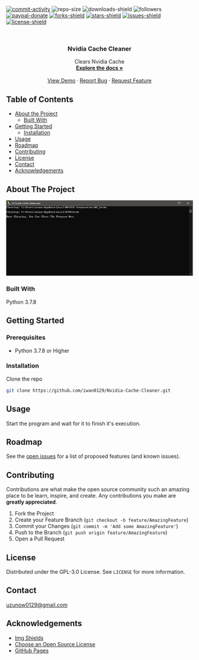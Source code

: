 [![commit-activity]][commit-url]
![repo-size]
![downloads-shield]
![followers]
[![paypal-donate]][paypal-url]
[![forks-shield]][forks-url]
[![stars-shield]][stars-url]
[![issues-shield]][issues-url]
[![license-shield]][license-url]


<!-- PROJECT LOGO -->
<br />
<p align="center">
  <!--
  <a href="https://github.com/iwan0129/Nvidia-Cache-Cleaner">
    <img src="images/logo.png" alt="Logo" width="80" height="80">
  </a>
  -->
  
  <h3 align="center">Nvidia Cache Cleaner</h3>

  <p align="center">
    Clears Nvidia Cache
    <br />
    <a href="https://github.com/iwan0129/Nvidia-Cache-Cleaner"><strong>Explore the docs »</strong></a>
    <br />
    <br />
    <a href="https://github.com/iwan0129/Nvidia-Cache-Cleaner">View Demo</a>
    ·
    <a href="https://github.com/iwan0129/Nvidia-Cache-Cleaner/issues">Report Bug</a>
    ·
    <a href="https://github.com/iwan0129/Nvidia-Cache-Cleaner/issues">Request Feature</a>
  </p>
</p>


## Table of Contents

* [About the Project](#about-the-project)
  * [Built With](#built-with)
* [Getting Started](#getting-started)
  <!--* [Prerequisites](#prerequisites)-->
  * [Installation](#installation)
* [Usage](#usage)
* [Roadmap](#roadmap)
* [Contributing](#contributing)
* [License](#license)
* [Contact](#contact)
* [Acknowledgements](#acknowledgements)

## About The Project

![Screenshot]

### Built With
Python 3.7.8

## Getting Started

### Prerequisites
* Python 3.7.8 or Higher

### Installation

Clone the repo
```sh
git clone https://github.com/iwan0129/Nvidia-Cache-Cleaner.git
```

## Usage

Start the program and wait for it to finish it's execution.

## Roadmap

See the [open issues](https://github.com/iwan0129/Nvidia-Cache-Cleaner/issues) for a list of proposed features (and known issues).

## Contributing

Contributions are what make the open source community such an amazing place to be learn, inspire, and create. Any contributions you make are **greatly appreciated**.

1. Fork the Project
2. Create your Feature Branch (`git checkout -b feature/AmazingFeature`)
3. Commit your Changes (`git commit -m 'Add some AmazingFeature'`)
4. Push to the Branch (`git push origin feature/AmazingFeature`)
5. Open a Pull Request

## License

Distributed under the GPL-3.0 License. See `LICENSE` for more information.

## Contact

uzunow0129@gmail.com

## Acknowledgements
* [Img Shields](https://shields.io)
* [Choose an Open Source License](https://choosealicense.com)
* [GitHub Pages](https://pages.github.com)


[contributors-shield]: https://img.shields.io/github/contributors/iwan0129/Nvidia-Cache-Cleaner.svg?style=for-the-badge
[contributors-url]: https://github.com/iwan0129/Nvidia-Cache-Cleaner/graphs/contributors
[forks-shield]: https://img.shields.io/github/forks/iwan0129/Nvidia-Cache-Cleaner.svg?style=for-the-badge
[forks-url]: https://github.com/iwan0129/Nvidia-Cache-Cleaner/network/members
[stars-shield]: https://img.shields.io/github/stars/iwan0129/Nvidia-Cache-Cleaner.svg?style=for-the-badge
[stars-url]: https://github.com/iwan0129/Nvidia-Cache-Cleaner/stargazers
[issues-shield]: https://img.shields.io/github/issues/iwan0129/Nvidia-Cache-Cleaner.svg?style=for-the-badge
[issues-url]: https://github.com/iwan0129/Nvidia-Cache-Cleaner/issues
[license-shield]: https://img.shields.io/github/license/iwan0129/Nvidia-Cache-Cleaner.svg?style=for-the-badge
[license-url]: https://github.com/iwan0129/Nvidia-Cache-Cleaner/blob/master/LICENSE
[product-screenshot]: images/screenshot.png
[repo-size]: https://img.shields.io/github/repo-size/iwan0129/Nvidia-Cache-Cleaner.svg?label=repository%20size&style=for-the-badge
[commit-activity]: https://img.shields.io/github/commit-activity/m/iwan0129/Nvidia-Cache-Cleaner.svg?style=for-the-badge
[commit-url]: https://github.com/iwan0129/Nvidia-Cache-Cleaner/commits/master
[followers]: https://img.shields.io/github/followers/iwan0129?style=for-the-badge
[paypal-url]: https://paypal.me/iwan0129?locale.x=en_US
[paypal-donate]: https://img.shields.io/badge/donate-PayPal-104098.svg?style=for-the-badge&logo=PayPal
[downloads-shield]: https://img.shields.io/github/downloads/iwan0129/Nvidia-Cache-Cleaner/total.svg?style=for-the-badge
[Screenshot]: Images/Screenshot.png
